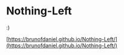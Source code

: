 # Nothing-Left
:)

[https://brunofdaniel.github.io/Nothing-Left/](https://brunofdaniel.github.io/Nothing-Left/)
